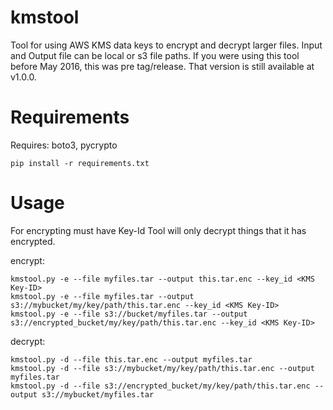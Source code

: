# kmstool
Tool for using AWS KMS data keys to encrypt and decrypt larger files. Input and Output file can be local or s3 file paths.
If you were using this tool before May 2016, this was pre tag/release. That version is still available at v1.0.0. 
# Requirements
Requires: boto3, pycrypto 

```pip install -r requirements.txt```

# Usage
For encrypting must have Key-Id 
Tool will only decrypt things that it has encrypted. 

encrypt: 
```
kmstool.py -e --file myfiles.tar --output this.tar.enc --key_id <KMS Key-ID>
kmstool.py -e --file myfiles.tar --output s3://mybucket/my/key/path/this.tar.enc --key_id <KMS Key-ID>
kmstool.py -e --file s3://bucket/myfiles.tar --output s3://encrypted_bucket/my/key/path/this.tar.enc --key_id <KMS Key-ID>
```

decrypt:
```
kmstool.py -d --file this.tar.enc --output myfiles.tar
kmstool.py -d --file s3://mybucket/my/key/path/this.tar.enc --output myfiles.tar
kmstool.py -d --file s3://encrypted_bucket/my/key/path/this.tar.enc --output s3://mybucket/myfiles.tar
```
